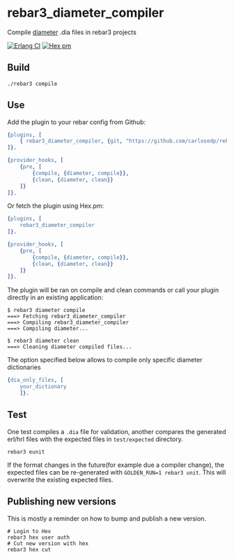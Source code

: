 rebar3_diameter_compiler
=====

Compile [diameter](http://erlang.org/doc/man/diameter.html) .dia files in rebar3 projects

[![Erlang CI](https://github.com/carlosedp/rebar3_diameter_compiler/actions/workflows/erlang.yml/badge.svg)](https://github.com/carlosedp/rebar3_diameter_compiler/actions/workflows/erlang.yml)
 [![Hex pm](http://img.shields.io/hexpm/v/rebar3_diameter_compiler.svg?style=flat)](https://hex.pm/packages/rebar3_diameter_compiler)

Build
-----

    ./rebar3 compile

Use
---

Add the plugin to your rebar config from Github:

```erlang
{plugins, [
    { rebar3_diameter_compiler, {git, "https://github.com/carlosedp/rebar3_diameter_compiler.git", {branch, "master"}}}
]}.

{provider_hooks, [
    {pre, [
        {compile, {diameter, compile}},
        {clean, {diameter, clean}}
    ]}
]}.
```

Or fetch the plugin using Hex.pm:

```erlang
{plugins, [
    rebar3_diameter_compiler
]}.

{provider_hooks, [
    {pre, [
        {compile, {diameter, compile}},
        {clean, {diameter, clean}}
    ]}
]}.
```


The plugin will be ran on compile and clean commands or call your plugin directly in an existing application:

    $ rebar3 diameter compile
    ===> Fetching rebar3_diameter_compiler
    ===> Compiling rebar3_diameter_compiler
    ===> Compiling diameter...

    $ rebar3 diameter clean
    ===> Cleaning diameter compiled files...


The option specified below allows to compile only specific diameter dictionaries

```erlang
{dia_only_files, [
    your_dictionary
    ]}.
```

Test
-----

One test compiles a `.dia` file for validation, another compares the generated erl/hrl files with the expected files in `test/expected` directory.

    rebar3 eunit

If the format changes in the future(for example due a compiler change), the expected files can be re-generated with `GOLDEN_RUN=1 rebar3 unit`. This will overwrite the existing expected files.

Publishing new versions
-----

This is mostly a reminder on how to bump and publish a new version.

    # Login to Hex
    rebar3 hex user auth
    # Cut new version with hex
    rebar3 hex cut
